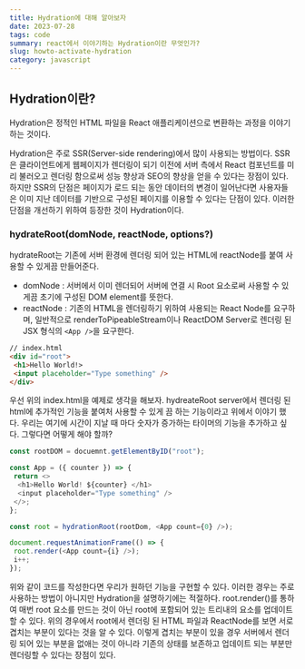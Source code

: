 ```yaml
---
title: Hydration에 대해 알아보자
date: 2023-07-28
tags: code
summary: react에서 이야기하는 Hydration이란 무엇인가?
slug: howto-activate-hydration
category: javascript
---
```

## Hydration이란?

Hydration은 정적인 HTML 파일을 React 애플리케이션으로 변환하는 과정을 이야기하는 것이다.

Hydration은 주로 SSR(Server-side rendering)에서 많이 사용되는 방법이다. SSR은 클라이언트에게 웹페이지가 렌더링이 되기 이전에 서버 측에서 React 컴포넌트를 미리 불러오고 렌더링 함으로써 성능 향상과 SEO의 향상을 얻을 수 있다는 장점이 있다. 하지만 SSR의 단점은 페이지가 로드 되는 동안 데이터의 변경이 일어난다면 사용자들은 이미 지난 데이터를 기반으로 구성된 페이지를 이용할 수 있다는 단점이 있다. 이러한 단점을 개선하기 위하여 등장한 것이 Hydration이다.

### hydrateRoot(domNode, reactNode, options?)

hydrateRoot는 기존에 서버 환경에 렌더링 되어 있는 HTML에 reactNode를 붙여 사용할 수 있게끔 만들어준다.

- domNode : 서버에서 이미 렌더되어 서버에 연결 시 Root 요소로써 사용할 수 있게끔 초기에 구성된 DOM element를 뜻한다.
- reactNode : 기존의 HTML을 렌더링하기 위하여 사용되는 React Node를 요구하며, 일반적으로 renderToPipeableStream이나 ReactDOM Server로 렌더링 된 JSX 형식의 `<App />`을 요구한다.

```html
// index.html
<div id="root">
 <h1>Hello World!>
 <input placeholder="Type something" />
</div>
```

우선 위의 index.html을 예제로 생각을 해보자. hydreateRoot server에서 렌더링 된 html에 추가적인 기능을 붙여처 사용할 수 있게 끔 하는 기능이라고 위에서 이야기 했다. 우리는 여기에 시간이 지날 때 마다 숫자가 증가하는 타이머의 기능을 추가하고 싶다. 그렇다면 어떻게 해야 할까?

```javascript
const rootDOM = docuemnt.getElementByID("root");

const App = ({ counter }) => {
 return <>
  <h1>Hello World! ${counter} </h1>
  <input placeholder="Type something" />
 </>;
};

const root = hydrationRoot(rootDom, <App count={0} />);

document.requestAnimationFrame(() => {
 root.render(<App count={i} />);
 i++;
});
```

위와 같이 코드를 작성한다면 우리가 원하던 기능을 구현할 수 있다. 이러한 경우는 주로 사용하는 방법이 아니지만 Hydration을 설명하기에는 적절하다. root.render()를 통하여 매번 root 요소를 만드는 것이 아닌 root에 포함되어 있는 트리내의 요소를 업데이트 할 수 있다. 위의 경우에서 root에서 렌더링 된 HTML 파일과 ReactNode를 보면 서로 겹치는 부분이 있다는 것을 알 수 있다. 이렇게 겹치는 부분이 있을 경우 서버에서 렌더링 되어 있는 부분을 없애는 것이 아니라 기존의 상태를 보존하고 업데이트 되는 부분만 렌더링할 수 있다는 장점이 있다.
